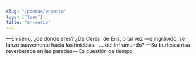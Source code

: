 ```yaml
---
slug: "/poemas/enserio"
tags: ["love"]
title: "en-serio"
---
```

—En serio, ¿de dónde eres? ¿De Ceres, de Eris, o tal vez —e ingrávido, se lanzó suavemente hacia las tinieblas—… del Inframundo? —Su burlesca risa reverberaba en las paredes— Es cuestión de tiempo.